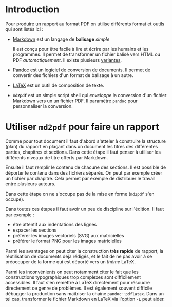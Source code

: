 # Introduction

Pour produire un rapport au format PDF on utilise différents format et outils
qui sont listés ici :

- [Markdown](https://daringfireball.net/projects/markdown) est un
  langage de **balisage** *simple*

  Il est conçu pour être facile à lire et écrire par les humains et les
  programmes. Il permet de transformer un fichier balisé vers HTML ou PDF
  *automatiquement*. Il existe plusieurs
  [variantes](https://flavoredmarkdown.com/).
  
- [Pandoc](https://pandoc.org) est un logiciel de conversion de documents. Il
  permet de convertir des fichiers d'un format de balisage à un autre.

- [LaTeX](https://www.latex-project.org) est un outil de composition de texte.

- **`md2pdf`** est un simple script shell qui *enveloppe* la
  conversion d'un fichier Markdown vers un un fichier PDF. Il
  paramètre `pandoc` pour personnaliser la conversion.


# Utiliser `md2pdf` pour faire un rapport

Comme pour tout document il faut d'abord s'atteler à construire la structure
(plan) du rapport en plaçant dans un document les titres des différentes
parties, chapitres et sections. Dans cette étape il faut penser à utiliser les
différents niveaux de titre offerts par Markdown.

Ensuite il faut remplir le contenu de chacune des sections. Il est possible de
déporter le contenu dans des fichiers séparés. On peut par exemple créer un
fichier par chapitre. Cela permet par exemple de distribuer le travail entre
plusieurs auteurs.

Dans cette étape on ne s'occupe pas de la mise en forme (`md2pdf` s'en occupe).

Dans toutes ces étapes il faut avoir un peu de discipline sur l'édition. Il
faut par exemple :

- être attentif aux indentations des lignes
- espacer les sections
- préférer les images vectoriels (SVG) aux matricielles
- préférer le format PNG pour les images matricielles 


Parmi les avantages on peut citer la construction **très rapide** de rapport,
la réutilisation de documents déjà rédigés, et le fait de ne pas avoir à se
préoccuper de la forme qui est déporté vers un *thème* LaTeX.

Parmi les inconvénients on peut notamment citer le fait que les
constructions typographiques trop complexes sont difficilement
accessibles. Il faut s'en remettre à LaTeX directement pour résoudre
directement ce genre de problèmes. Il est également souvent difficile
débugger la production sans maîtriser la chaîne
`pandoc`--`pdflatex`. Dans un tel cas, transformer le fichier Markdown
en LaTeX via l'option `-L` peut aider.
